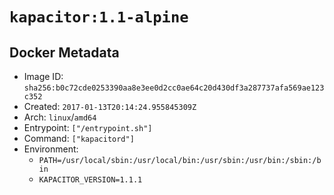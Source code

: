 # `kapacitor:1.1-alpine`

## Docker Metadata

- Image ID: `sha256:b0c72cde0253390aa8e3ee0d2cc0ae64c20d430df3a287737afa569ae123c352`
- Created: `2017-01-13T20:14:24.955845309Z`
- Arch: `linux`/`amd64`
- Entrypoint: `["/entrypoint.sh"]`
- Command: `["kapacitord"]`
- Environment:
  - `PATH=/usr/local/sbin:/usr/local/bin:/usr/sbin:/usr/bin:/sbin:/bin`
  - `KAPACITOR_VERSION=1.1.1`
